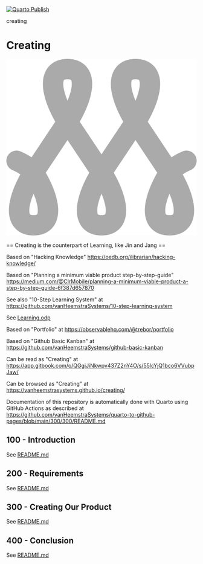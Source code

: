 [![Quarto Publish](https://github.com/vanHeemstraSystems/creating/actions/workflows/publish.yml/badge.svg)](https://github.com/vanHeemstraSystems/creating/actions/workflows/publish.yml)

creating
# Creating

![animated logo](assets/logo.svg)

== Creating is the counterpart of Learning, like Jin and Jang ==

Based on "Hacking Knowledge" https://oedb.org/ilibrarian/hacking-knowledge/

Based on "Planning a minimum viable product step-by-step-guide" https://medium.com/@ClrMobile/planning-a-minimum-viable-product-a-step-by-step-guide-6f387d657870

See also "10-Step Learning System" at https://github.com/vanHeemstraSystems/10-step-learning-system

See [Learning.odp](https://github.com/vanHeemstraSystems/learning/files/10464774/Learning.odp)

Based on "Portfolio" at https://observablehq.com/@trebor/portfolio

Based on "Github Basic Kanban" at https://github.com/vanHeemstraSystems/github-basic-kanban

Can be read as "Creating" at https://app.gitbook.com/o/QGgiJiNkwpv437Z2nY4O/s/55lcYjQ1bco6VVubpJaw/

Can be browsed as "Creating" at https://vanheemstrasystems.github.io/creating/

Documentation of this repository is automatically done with Quarto using GitHub Actions as described at https://github.com/vanHeemstraSystems/quarto-to-github-pages/blob/main/300/300/README.md

## 100 - Introduction

See [README.md](./100/README.md)

## 200 - Requirements

See [README.md](./200/README.md)

## 300 - Creating Our Product

See [README.md](./300/README.md)

## 400 - Conclusion

See [README.md](./400/README.md)
